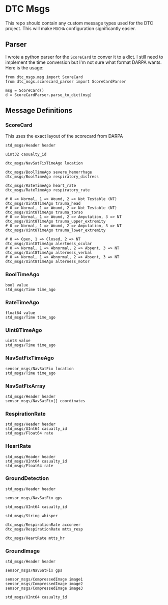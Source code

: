 # DTC Msgs

This repo should contain any custom message types used for the DTC project. This will make `MOCHA` configuration significantly easier. 

## Parser 
I wrote a python parser for the `ScoreCard` to conver it to a dict. I still need to implement the time conversion but I'm not sure what format DARPA wants. Here is the usage:
```
from dtc_msgs.msg import ScoreCard
from dtc_msgs.scorecard_parser import ScoreCardParser

msg = ScoreCard()
d = ScoreCardParser.parse_to_dict(msg)
```

## Message Definitions

### ScoreCard
This uses the exact layout of the scorecard from DARPA
```
std_msgs/Header header

uint32 casualty_id

dtc_msgs/NavSatFixTimeAgo location

dtc_msgs/BoolTimeAgo severe_hemorrhage
dtc_msgs/BoolTimeAgo respiratory_distress

dtc_msgs/RateTimeAgo heart_rate
dtc_msgs/RateTimeAgo respiratory_rate

# 0 => Normal, 1 => Wound, 2 => Not Testable (NT)
dtc_msgs/Uint8TimeAgo trauma_head
# 0 => Normal, 1 => Wound, 2 => Not Testable (NT)
dtc_msgs/Uint8TimeAgo trauma_torso
# 0 => Normal, 1 => Wound, 2 => Amputation, 3 => NT
dtc_msgs/Uint8TimeAgo trauma_upper_extremity
# 0 => Normal, 1 => Wound, 2 => Amputation, 3 => NT
dtc_msgs/Uint8TimeAgo trauma_lower_extremity

# 0 => Open, 1 => Closed, 2 => NT
dtc_msgs/Uint8TimeAgo alertness_ocular
# 0 => Normal, 1 => Abnormal, 2 => Absent, 3 => NT
dtc_msgs/Uint8TimeAgo alterness_verbal
# 0 => Normal, 1 => Abnormal, 2 => Absent, 3 => NT
dtc_msgs/Uint8TimeAgo alterness_motor
```
### BoolTimeAgo
```
bool value
std_msgs/Time time_ago
```
### RateTimeAgo
```
float64 value
std_msgs/Time time_ago
```
### Uint8TimeAgo
```
uint8 value
std_msgs/Time time_ago
```
### NavSatFixTimeAgo
```
sensor_msgs/NavSatFix location
std_msgs/Time time_ago
```
### NavSatFixArray
```
std_msgs/Header header
sensor_msgs/NavSatFix[] coordinates
```
### RespirationRate
```
std_msgs/Header header
std_msgs/UInt64 casualty_id
std_msgs/Float64 rate
```
### HeartRate
```
std_msgs/Header header
std_msgs/UInt64 casualty_id
std_msgs/Float64 rate
```
### GroundDetection
```
std_msgs/Header header

sensor_msgs/NavSatFix gps

std_msgs/UInt64 casualty_id

std_msgs/String whisper

dtc_msgs/RespirationRate acconeer
dtc_msgs/RespirationRate mtts_resp

dtc_msgs/HeartRate mtts_hr
```
### GroundImage
```
std_msgs/Header header

sensor_msgs/NavSatFix gps

sensor_msgs/CompressedImage image1
sensor_msgs/CompressedImage image2
sensor_msgs/CompressedImage image3

std_msgs/UInt64 casualty_id
```
